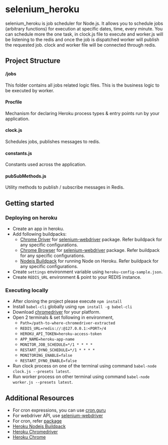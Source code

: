 # selenium_heroku
selenium_heroku is job scheduler for Node.js. It allows you to schedule jobs (arbitrary functions) for execution at specific dates, time, every minute. You can schedule more the one task, in clock.js file to execute and worker.js will be listening to the redis and once the job is dispatched worker will publish the requested job. clock and worker file will be connected through redis.

## Project Structure

#### /jobs

 This folder contains all jobs related logic files. This is the business logic to be executed by worker.
 
#### Procfile 
 
Mechanism for declaring Heroku process types & entry points run by your application.
 
#### clock.js

Schedules jobs, publishes messages to redis.

#### constants.js

Constants used across the application.

#### pubSubMethods.js

Utility  methods to publish / subscribe messages in Redis.
 
## Getting started

### Deploying on heroku

* Create an app in heroku.
* Add following buildpacks:
  * [Chrome Driver](https://github.com/heroku/heroku-buildpack-chromedriver.git) for [selenium-webdriver](https://www.npmjs.com/package/selenium-webdriver) package. Refer buildpack for any specific configurations.
  * [Chrome Browser](https://github.com/heroku/heroku-buildpack-google-chrome.git) for [selenium-webdriver](https://www.npmjs.com/package/selenium-webdriver) package. Refer buildpack for any specific configurations.
  * [Nodejs Buildpack](https://github.com/heroku/heroku-buildpack-nodejs.git) for running Node on Heroku. Refer buildpack for any specific configurations.
* Create `settings` environment variable using `heroku-config-sample.json`.
* Create `REDIS_URL` environment & point to your REDIS instance.

### Executing locally

* After cloning the project please execute 
   `npm install`
* Install `babel-cli` globally using
   ```npm install -g babel-cli```
* Download [chromedriver](http://chromedriver.chromium.org/downloads) for your platform.
* Open 2 terminals & set following in environment,
  * `Path=/path-to-where-chromedriver-extracted`
  * `REDIS_URL=redis://:@127.0.0.1:<PORT>/4`
  * `HEROKU_API_TOKEN=heroku-access-token`
  * `APP_NAME=heroku-app-name`
  * `MONITOR_JOB_SCHEDULE=*/1 * * * *`
  * `RESTART_DYNO_SCHEDULE=*/1 * * * *`
  * `MONITORING_ENABLE=false`
  * `RESTART_DYNO_ENABLE=false`
* Run clock process on one of the terminal using command `babel-node clock.js --presets latest`.
* Run worker process on other terminal using command `babel-node worker.js --presets latest`.

## Additional Resources

* For cron expressions, you can use [cron.guru](https://crontab.guru/) 
* For webdriver API, use [selenium-webdriver](https://seleniumhq.github.io/selenium/docs/api/javascript/index.html)
* For cron, refer [package](https://www.npmjs.com/package/cron)
* [Heroku Nodejs Buildpack](https://elements.heroku.com/buildpacks/heroku/heroku-buildpack-nodejs)
* [Heroku Chromedriver](https://elements.heroku.com/buildpacks/heroku/heroku-buildpack-chromedriver)
* [Heroku Chrome](https://elements.heroku.com/buildpacks/heroku/heroku-buildpack-google-chrome)
